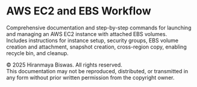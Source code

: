 # AWS EC2 and EBS Workflow

Comprehensive documentation and step-by-step commands for launching and managing an AWS EC2 instance with attached EBS volumes.  
Includes instructions for instance setup, security groups, EBS volume creation and attachment, snapshot creation, cross-region copy, enabling recycle bin, and cleanup.


© 2025 Hiranmaya Biswas. All rights reserved.  
This documentation may not be reproduced, distributed, or transmitted in any form without prior written permission from the copyright owner.
